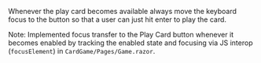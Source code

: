 Whenever the play card becomes available always move the keyboard focus to the button so that a user can just hit enter to play the card. 

Note: Implemented focus transfer to the Play Card button whenever it becomes enabled by tracking the enabled state and focusing via JS interop (`focusElement`) in `CardGame/Pages/Game.razor`.

